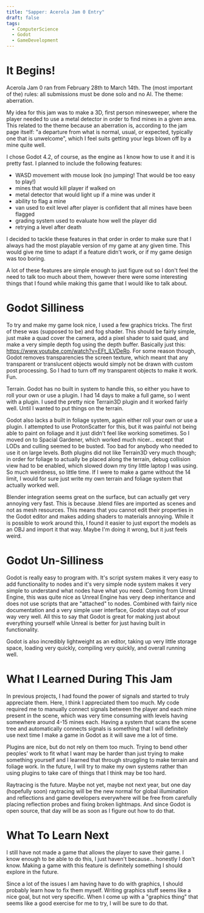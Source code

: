 ```yaml
---
title: "Sapper: Acerola Jam 0 Entry"
draft: false
tags:
  - ComputerScience
  - Godot
  - GameDevelopment
---
```

# It Begins!
Acerola Jam 0 ran from February 28th to March 14th. The (most important of the) rules: all submissions must be done solo and no AI. The theme: aberration. 

My idea for this jam was to make a 3D, first person minesweeper, where the player needed to use a metal detector in order to find mines in a given area. This related to the theme because an aberration is, according to the jam page itself: "a departure from what is normal, usual, or expected, typically one that is unwelcome", which I feel suits getting your legs blown off by a mine quite well.

I chose Godot 4.2, of course, as the engine as I know how to use it and it is pretty fast. I planned to include the following features:
- WASD movement with mouse look (no jumping! That would be too easy to play!)
- mines that would kill player if walked on
- metal detector that would light up if a mine was under it
- ability to flag a mine
- van used to exit level after player is confident that all mines have been flagged
- grading system used to evaluate how well the player did
- retrying a level after death

I decided to tackle these features in that order in order to make sure that I always had the most playable version of my game at any given time. This would give me time to adapt if a feature didn't work, or if my game design was too boring.

A lot of these features are simple enough to just figure out so I don't feel the need to talk  too much about them, however there were some interesting things that I found while making this game that I would like to talk about.
# Godot Silliness
To try and make my game look nice, I used a few graphics tricks. The first of these was (supposed to be) and fog shader. This should be fairly simple, just make a quad cover the camera, add a pixel shader to said quad, and make a very simple depth fog using the depth buffer. Basically just this: https://www.youtube.com/watch?v=EFt_lLVDeRo. For some reason though, Godot removes transparencies the screen texture, which meant that any transparent or translucent objects would simply not be drawn with custom post processing. So I had to turn off my transparent objects to make it work. Fun.

Terrain. Godot has no built in system to handle this, so either you have to roll your own or use a plugin. I had 14 days to make a full game, so I went with a plugin. I used the pretty nice Terrain3D plugin and it worked fairly well. Until I wanted to put things on the terrain.

Godot also lacks a built in foliage system, again either roll your own or use a plugin. I attempted to use ProtonScatter for this, but it was painful not being able to paint on foliage and it just didn't feel like working sometimes. So I moved on to Spacial Gardener, which worked much nicer... except that LODs and culling seemed to be busted. Too bad for anybody who needed to use it on large levels. Both plugins did not like Terrain3D very much though; in order for foliage to actually be placed along the terrain, debug collision view had to be enabled, which slowed down my tiny little laptop I was using. So much weirdness, so little time. If I were to make a game without the 14 limit, I would for sure just write my own terrain and foliage system that actually worked well.

Blender integration seems great on the surface, but can actually get very annoying very fast. This is because .blend files are imported as scenes and not as mesh resources. This means that you cannot edit their properties in the Godot editor and makes adding shaders to materials annoying. While it is possible to work around this, I found it easier to just export the models as an OBJ and import it that way. Maybe I'm doing it wrong, but it just feels weird.

# Godot Un-Silliness
Godot is really easy to program with. It's script system makes it very easy to add functionality to nodes and it's very simple node system makes it very simple to understand what nodes have what you need. Coming from Unreal Engine, this was quite nice as Unreal Engine has very deep inheritance and does not use scripts that are "attached" to nodes. Combined with fairly nice documentation and a very simple user interface, Godot stays out of your way very well. All this to say that Godot is great for making just about everything yourself while Unreal is better for just having built in functionality.

Godot is also incredibly lightweight as an editor, taking up very little storage space, loading very quickly, compiling very quickly, and overall running well. 

# What I Learned During This Jam
In previous projects, I had found the power of signals and started to truly appreciate them. Here, I think I appreciated them too much. My code required me to manually connect signals between the player and each mine present in the scene, which was very time consuming with levels having somewhere around 4-15 mines each. Having a system that scans the scene tree and automatically connects signals is something that I will definitely use next time I make a game in Godot as it will save me a lot of time.

Plugins are nice, but do not rely on them too much. Trying to bend other peoples' work to fit what I want may be harder than just trying to make something yourself and I learned that through struggling to make terrain and foliage work. In the future, I will try to make my own systems rather than using plugins to take care of things that I think may be too hard.

Raytracing is the future. Maybe not yet, maybe not next year, but one day (hopefully soon) raytracing will be the new normal for global illumination and reflections and game developers everywhere will be free from carefully placing reflection probes and fixing broken lightmaps. And since Godot is open source, that day will be as soon as I figure out how to do that.

# What To Learn Next
I still have not made a game that allows the player to save their game. I know enough to be able to do this, I just haven't because... honestly I don't know. Making a game with this feature is definitely something I should explore in the future.

Since a lot of the issues I am having have to do with graphics, I should probably learn how to fix them myself. Writing graphics stuff seems like a nice goal, but not very specific. When I come up with a "graphics thing" that seems like a good exercise for me to try, I will be sure to do that.

